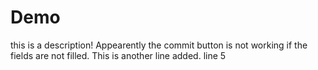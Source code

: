 # Demo
this is a description!
Appearently the commit button is not working if the fields are not filled.
This is another line added.
line 5
